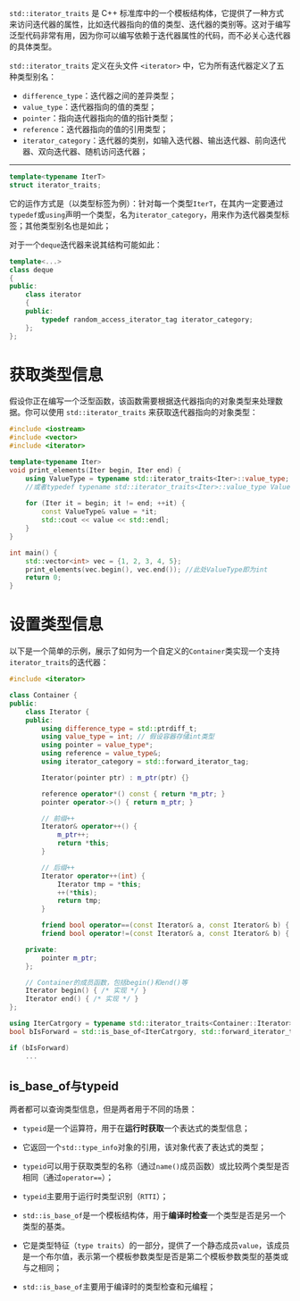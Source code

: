 `std::iterator_traits` 是 C++ 标准库中的一个模板结构体，它提供了一种方式来访问迭代器的属性，比如迭代器指向的值的类型、迭代器的类别等。这对于编写泛型代码非常有用，因为你可以编写依赖于迭代器属性的代码，而不必关心迭代器的具体类型。



`std::iterator_traits` 定义在头文件 `<iterator>` 中，它为所有迭代器定义了五种类型别名：

- `difference_type`：迭代器之间的差异类型；
- `value_type`：迭代器指向的值的类型；
- `pointer`：指向迭代器指向的值的指针类型；
- `reference`：迭代器指向的值的引用类型；
- `iterator_category`：迭代器的类别，如输入迭代器、输出迭代器、前向迭代器、双向迭代器、随机访问迭代器；

---

```cpp
template<typename IterT>
struct iterator_traits;
```

它的运作方式是（以类型标签为例）：针对每一个类型`IterT`，在其内一定要通过`typedef`或`using`声明一个类型，名为`iterator_category`，用来作为迭代器类型标签；其他类型别名也是如此；

对于一个`deque`迭代器来说其结构可能如此：

```cpp
template<...>
class deque
{
public:
	class iterator
	{
	public:
		typedef random_access_iterator_tag iterator_category;
	};
};
```
# 获取类型信息

假设你正在编写一个泛型函数，该函数需要根据迭代器指向的对象类型来处理数据。你可以使用 `std::iterator_traits` 来获取迭代器指向的对象类型：

```cpp
#include <iostream>
#include <vector>
#include <iterator>

template<typename Iter>
void print_elements(Iter begin, Iter end) {
    using ValueType = typename std::iterator_traits<Iter>::value_type;
    //或者typedef typename std::iterator_traits<Iter>::value_type ValueType
    
    for (Iter it = begin; it != end; ++it) {
        const ValueType& value = *it;
        std::cout << value << std::endl;
    }
}

int main() {
    std::vector<int> vec = {1, 2, 3, 4, 5};
    print_elements(vec.begin(), vec.end()); //此处ValueType即为int
    return 0;
}
```

# 设置类型信息

以下是一个简单的示例，展示了如何为一个自定义的`Container`类实现一个支持`iterator_traits`的迭代器：

```cpp
#include <iterator>

class Container {
public:
    class Iterator {
    public:
        using difference_type = std::ptrdiff_t;
        using value_type = int; // 假设容器存储int类型
        using pointer = value_type*;
        using reference = value_type&;
        using iterator_category = std::forward_iterator_tag;

        Iterator(pointer ptr) : m_ptr(ptr) {}

        reference operator*() const { return *m_ptr; }
        pointer operator->() { return m_ptr; }

        // 前缀++
        Iterator& operator++() {
            m_ptr++;
            return *this;
        }

        // 后缀++
        Iterator operator++(int) {
            Iterator tmp = *this;
            ++(*this);
            return tmp;
        }

        friend bool operator==(const Iterator& a, const Iterator& b) { return a.m_ptr == b.m_ptr; }
        friend bool operator!=(const Iterator& a, const Iterator& b) { return a.m_ptr != b.m_ptr; }

    private:
        pointer m_ptr;
    };

    // Container的成员函数，包括begin()和end()等
    Iterator begin() { /* 实现 */ }
    Iterator end() { /* 实现 */ }
};
```

```cpp
using IterCatrgory = typename std::iterator_traits<Container::Iterator>::iterator_category;
bool bIsForward = std::is_base_of<IterCatrgory, std::forward_iterator_tag>::value;

if (bIsForward)
	...
```

## is_base_of与typeid

两者都可以查询类型信息，但是两者用于不同的场景：

- `typeid`是一个运算符，用于在**运行时获取**一个表达式的类型信息；
- 它返回一个`std::type_info`对象的引用，该对象代表了表达式的类型；
- `typeid`可以用于获取类型的名称（通过`name()`成员函数）或比较两个类型是否相同（通过`operator==`）；
- `typeid`主要用于运行时类型识别（`RTTI`）；


- `std::is_base_of`是一个模板结构体，用于**编译时检查**一个类型是否是另一个类型的基类。
- 它是类型特征（`type traits`）的一部分，提供了一个静态成员`value`，该成员是一个布尔值，表示第一个模板参数类型是否是第二个模板参数类型的基类或与之相同；
- `std::is_base_of`主要用于编译时的类型检查和元编程；

